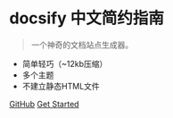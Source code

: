 # docsify 中文简约指南

>  一个神奇的文档站点生成器。 

-  简单轻巧（~12kb压缩）
-  多个主题 
- 不建立静态HTML文件 

[GitHub](https://github.com/wdpm/docsify-zh-cn-simple-guide) 
[Get Started](/get-started/quickstart) 

